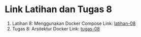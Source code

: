 # Link Latihan dan Tugas 8

1. Latihan 8: Menggunakan Docker Compose
   Link: [latihan-08](https://github.com/farhanmn/tekn-cloud-computing/tree/master/minggu-08/latihan)
2. Tugas 8: Arsitektur Docker
   Link: [tugas-08](https://github.com/farhanmn/tekn-cloud-computing/tree/master/minggu-08/tugas)
